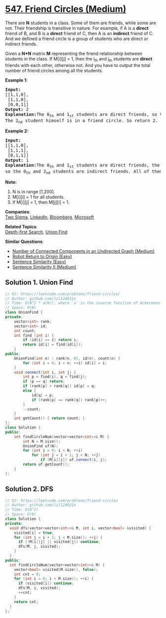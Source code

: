 # [547. Friend Circles (Medium)](https://leetcode.com/problems/friend-circles/)

<p>
There are <b>N</b> students in a class. Some of them are friends, while some are not. Their friendship is transitive in nature. For example, if A is a <b>direct</b> friend of B, and B is a <b>direct</b> friend of C, then A is an <b>indirect</b> friend of C. And we defined a friend circle is a group of students who are direct or indirect friends.
</p>

<p>
Given a <b>N*N</b> matrix <b>M</b> representing the friend relationship between students in the class. If M[i][j] = 1, then the i<sub>th</sub> and j<sub>th</sub> students are <b>direct</b> friends with each other, otherwise not. And you have to output the total number of friend circles among all the students.
</p>

<p><b>Example 1:</b><br>
</p><pre><b>Input:</b> 
[[1,1,0],
 [1,1,0],
 [0,0,1]]
<b>Output:</b> 2
<b>Explanation:</b>The 0<sub>th</sub> and 1<sub>st</sub> students are direct friends, so they are in a friend circle. <br>The 2<sub>nd</sub> student himself is in a friend circle. So return 2.
</pre>
<p></p>

<p><b>Example 2:</b><br>
</p><pre><b>Input:</b> 
[[1,1,0],
 [1,1,1],
 [0,1,1]]
<b>Output:</b> 1
<b>Explanation:</b>The 0<sub>th</sub> and 1<sub>st</sub> students are direct friends, the 1<sub>st</sub> and 2<sub>nd</sub> students are direct friends, <br>so the 0<sub>th</sub> and 2<sub>nd</sub> students are indirect friends. All of them are in the same friend circle, so return 1.
</pre>
<p></p>


<p><b>Note:</b><br>
</p><ol>
<li>N is in range [1,200].</li>
<li>M[i][i] = 1 for all students.</li>
<li>If M[i][j] = 1, then M[j][i] = 1.</li>
</ol>
<p></p>

**Companies**:  
[Two Sigma](https://leetcode.com/company/two-sigma), [LinkedIn](https://leetcode.com/company/linkedin), [Bloomberg](https://leetcode.com/company/bloomberg), [Microsoft](https://leetcode.com/company/microsoft)

**Related Topics**:  
[Depth-first Search](https://leetcode.com/tag/depth-first-search/), [Union Find](https://leetcode.com/tag/union-find/)

**Similar Questions**:
* [Number of Connected Components in an Undirected Graph (Medium)](https://leetcode.com/problems/number-of-connected-components-in-an-undirected-graph/)
* [Robot Return to Origin (Easy)](https://leetcode.com/problems/robot-return-to-origin/)
* [Sentence Similarity (Easy)](https://leetcode.com/problems/sentence-similarity/)
* [Sentence Similarity II (Medium)](https://leetcode.com/problems/sentence-similarity-ii/)

## Solution 1. Union Find

```cpp
// OJ: https://leetcode.com/problems/friend-circles/
// Author: github.com/lzl124631x
// Time: O(N^2 * a(N)), where `a` is the inverse function of Ackermann function. O(a(N)) is faster than O(log(N)).
// Space: O(N)
class UnionFind {
private:
    vector<int> rank;
    vector<int> id;
    int count;
    int find (int i) {
        if (id[i] == i) return i;
        return id[i] = find(id[i]);
    }
public:
    UnionFind(int n) : rank(n, 0), id(n), count(n) {
        for (int i = 0; i < n; ++i) id[i] = i;
    }
    void connect(int i, int j) {
        int p = find(i), q = find(j);
        if (p == q) return;
        if (rank[p] > rank[q]) id[p] = q;
        else {
            id[q] = p;
            if (rank[p] == rank[q]) rank[p]++;
        }
        --count;
    }
    int getCount() { return count; }
};
class Solution {
public:
    int findCircleNum(vector<vector<int>>& M) {
        int N = M.size();
        UnionFind uf(N);
        for (int i = 0; i < N; ++i)
            for (int j = i + 1; j < N; ++j)
                if (M[i][j]) uf.connect(i, j);
        return uf.getCount();
    }
};
```

## Solution 2. DFS

```cpp
// OJ: https://leetcode.com/problems/friend-circles
// Author: github.com/lzl124631x
// Time: O(N^2)
// Space: O(N)
class Solution {
private:
  void dfs(vector<vector<int>>& M, int i, vector<bool> &visited) {
    visited[i] = true;
    for (int j = i + 1; j < M.size(); ++j) {
      if (!M[i][j] || visited[j]) continue;
      dfs(M, j, visited);
    }
  }
public:
  int findCircleNum(vector<vector<int>>& M) {
    vector<bool> visited(M.size(), false);
    int cnt = 0;
    for (int i = 0; i < M.size(); ++i) {
      if (visited[i]) continue;
      dfs(M, i, visited);
      ++cnt;
    }
    return cnt;
  }
};
```